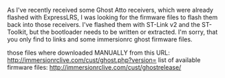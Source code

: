 As I've recently received some Ghost Atto receivers, which were already flashed with ExpressLRS, I was looking for the firmware files to flash them back into those receivers.
I've flashed them with ST-Link v2 and the ST-Toolkit, but the bootloader needs to be written or extracted.
I'm sorry, that you only find to links and some immersionrc ghost firmware files.


those files where downloaded MANUALLY from this URL: http://immersionrclive.com/cust/ghost.php?version=
list of available firmware files: http://immersionrclive.com/cust/ghostrelease/
